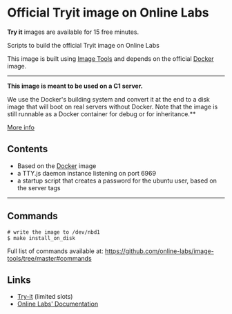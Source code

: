 Official Tryit image on Online Labs
====================================

**Try it** images are available for 15 free minutes.

Scripts to build the official Tryit image on Online Labs

This image is built using [Image Tools](https://github.com/online-labs/image-tools) and depends on the official [Docker](https://github.com/online-labs/image-app-docker) image.

---

**This image is meant to be used on a C1 server.**

We use the Docker's building system and convert it at the end to a disk image that will boot on real servers without Docker. Note that the image is still runnable as a Docker container for debug or for inheritance.**

[More info](https://github.com/online-labs/image-tools#docker-based-builder)

Contents
--------

- Based on the [Docker](https://github.com/online-labs/image-app-docker) image
- a TTY.js daemon instance listening on port 6969
- a startup script that creates a password for the ubuntu user, based on the server tags

---

Commands
--------

    # write the image to /dev/nbd1
    $ make install_on_disk

Full list of commands available at: https://github.com/online-labs/image-tools/tree/master#commands

Links
-----

- [Try-it](http://labs.online.net/try-it) (limited slots)
- [Online Labs' Documentation](https://doc.cloud.online.net)
